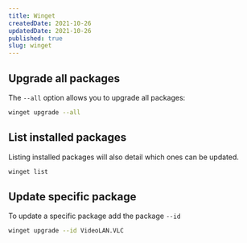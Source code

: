 ```yaml
---
title: Winget
createdDate: 2021-10-26
updatedDate: 2021-10-26
published: true
slug: winget
---
```


## Upgrade all packages

The `--all` option allows you to upgrade all packages:

```bash
winget upgrade --all
```

## List installed packages

Listing installed packages will also detail which ones can be updated.

```bash
winget list
```

## Update specific package

To update a specific package add the package `--id`

```bash
winget upgrade --id VideoLAN.VLC
```
